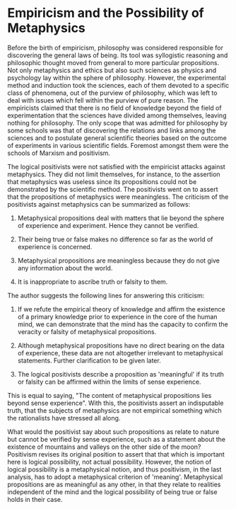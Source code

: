 Empiricism and the Possibility of Metaphysics
=============================================

Before the birth of empiricism, philosophy was considered responsible
for discovering the general laws of being. Its tool was syllogistic
reasoning and philosophic thought moved from general to more particular
propositions. Not only metaphysics and ethics but also such sciences as
physics and psychology lay within the sphere of philosophy. However, the
experimental method and induction took the sciences, each of them
devoted to a specific class of phenomena, out of the purview of
philosophy, which was left to deal with issues which fell within the
purview of pure reason. The empiricists claimed that there is no field
of knowledge beyond the field of experimentation that the sciences have
divided among themselves, leaving nothing for philosophy. The only scope
that was admitted for philosophy by some schools was that of discovering
the relations and links among the sciences and to postulate general
scientific theories based on the outcome of experiments in various
scientific fields. Foremost amongst them were the schools of Marxism and
positivism.

The logical positivists were not satisfied with the empiricist attacks
against metaphysics. They did not limit themselves, for instance, to the
assertion that metaphysics was useless since its propositions could not
be demonstrated by the scientific method. The positivists went on to
assert that the propositions of metaphysics were meaningless. The
criticism of the positivists against metaphysics can be summarized as
follows:

1. Metaphysical propositions deal with matters that lie beyond the
sphere of experience and experiment. Hence they cannot be verified.

2. Their being true or false makes no difference so far as the world of
experience is concerned.

3. Metaphysical propositions are meaningless because they do not give
any information about the world.

4. It is inappropriate to ascribe truth or falsity to them.

The author suggests the following lines for answering this criticism:

1. If we refute the empirical theory of knowledge and affirm the
existence of a primary knowledge prior to experience in the core of the
human mind, we can demonstrate that the mind has the capacity to confirm
the veracity or falsity of metaphysical propositions.

2. Although metaphysical propositions have no direct bearing on the
data of experience, these data are not altogether irrelevant to
metaphysical statements. Further clarification to be given later.

3. The logical positivists describe a proposition as 'meaningful' if
its truth or falsity can be affirmed within the limits of sense
experience.

This is equal to saying, "The content of metaphysical propositions lies
beyond sense experience". With this, the positivists assert an
indisputable truth, that the subjects of metaphysics are not empirical
something which the rationalists have stressed all along.

What would the positivist say about such propositions as relate to
nature but cannot be verified by sense experience, such as a statement
about the existence of mountains and valleys on the other side of the
moon? Positivism revises its original position to assert that that which
is important here is logical possibility, not actual possibility.
However, the notion of logical possibility is a metaphysical notion, and
thus positivism, in the last analysis, has to adopt a metaphysical
criterion of 'meaning'. Metaphysical propositions are as meaningful as
any other, in that they relate to realities independent of the mind and
the logical possibility of being true or false holds in their case.



